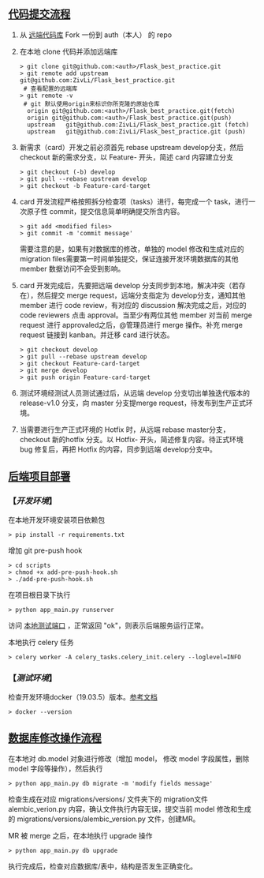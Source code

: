 ## <u>代码提交流程</u> 

1. 从 [远端代码库](git@github.com:ZivLi/Flask_best_practice.git)  Fork 一份到 auth（本人） 的 repo

2. 在本地 clone 代码并添加远端库

   ```shell
   > git clone git@github.com:<auth>/Flask_best_practice.git
   > git remote add upstream git@github.com:ZivLi/Flask_best_practice.git
   	# 查看配置的远端库
   > git remote -v
   	# git 默认使用origin来标识你所克隆的原始仓库
     origin	git@github.com:<auth>/Flask_best_practice.git(fetch)
     origin	git@github.com:<auth>/Flask_best_practice.git(push)
     upstream	git@github.com:ZivLi/Flask_best_practice.git (fetch)
     upstream	git@github.com:ZivLi/Flask_best_practice.git (push)
   ```

3. 新需求（card）开发之前必须首先 rebase upstream develop分支，然后 checkout 新的需求分支，以 Feature- 开头，简述 card 内容建立分支

   ```shell
   > git checkout (-b) develop
   > git pull --rebase upstream develop
   > git checkout -b Feature-card-target
   ```

4. card 开发流程严格按照拆分检查项（tasks）进行，每完成一个 task，进行一次原子性 commit，提交信息简单明确提交所含内容。

   ```shell
   > git add <modified files>
   > git commit -m 'commit message'
   ```

   需要注意的是，如果有对数据库的修改，单独的 model 修改和生成对应的 migration files需要第一时间单独提交，保证连接开发环境数据库的其他 member 数据访问不会受到影响。

5. card 开发完成后，先要把远端 develop 分支同步到本地，解决冲突（若存在），然后提交 merge request，远端分支指定为 develop分支，通知其他 member 进行 code review，有对应的 discussion 解决完成之后，对应的 code reviewers 点击 approval。当至少有两位其他 member 对当前 merge request 进行 approvaled之后，@管理员进行 merge 操作。补充 merge request 链接到 kanban。并迁移 card 进行状态。

   ```shell
   > git checkout develop
   > git pull --rebase upstream develop
   > git checkout Feature-card-target
   > git merge develop
   > git push origin Feature-card-target
   ```

6. 测试环境经测试人员测试通过后，从远端 develop 分支切出单独迭代版本的 release-v1.0 分支，向 master 分支提merge request，待发布到生产正式环境。
7. 当需要进行生产正式环境的 Hotfix 时，从远端 rebase master分支，checkout 新的hotfix 分支。以 Hotfix- 开头，简述修复内容。待正式环境 bug 修复后，再把 Hotfix 的内容，同步到远端 develop分支中。

## <u>后端项目部署</u>

### 【_开发环境_】

在本地开发环境安装项目依赖包

```shell
> pip install -r requirements.txt
```

增加 git pre-push hook

```shell
> cd scripts
> chmod +x add-pre-push-hook.sh
> ./add-pre-push-hook.sh
```

在项目根目录下执行

```shell
> python app_main.py runserver
```

访问 [本地测试端口](http://127.0.0.1:5000/demo?test=1) ，正常返回 "ok"，则表示后端服务运行正常。

本地执行 celery 任务

```shell
> celery worker -A celery_tasks.celery_init.celery --loglevel=INFO
```



### 【_测试环境_】

检查开发环境docker（19.03.5）版本。[参考文档](https://www.docker.com/)

```shel
> docker --version
```



## <u>数据库修改操作流程</u>

在本地对 db.model 对象进行修改（增加 model， 修改 model 字段属性，删除 model 字段等操作），然后执行

```shell
> python app_main.py db migrate -m 'modify fields message'
```

检查生成在对应 migrations/versions/ 文件夹下的 migration文件 alembic_verion.py 内容，确认文件执行内容无误，提交当前 model 修改和生成的 migrations/versions/alembic_version.py 文件，创建MR。

MR 被 merge 之后，在本地执行 upgrade 操作

```shell
> python app_main.py db upgrade
```

执行完成后，检查对应数据库/表中，结构是否发生正确变化。
